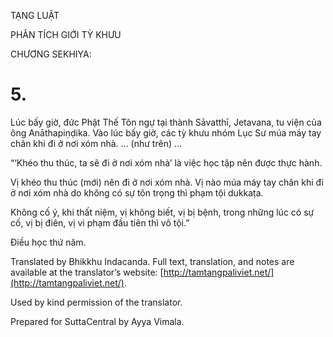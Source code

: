  

TẠNG LUẬT

PHÂN TÍCH GIỚI TỲ KHƯU

CHƯƠNG SEKHIYA:

# 5.

Lúc bấy giờ, đức Phật Thế Tôn ngự tại thành Sāvatthī, Jetavana, tu viện của ông Anāthapiṇḍika. Vào lúc bấy giờ, các tỳ khưu nhóm Lục Sư múa máy tay chân khi đi ở nơi xóm nhà. … (như trên) …

“‘Khéo thu thúc, ta sẽ đi ở nơi xóm nhà’ là việc học tập nên được thực hành.

Vị khéo thu thúc (mới) nên đi ở nơi xóm nhà. Vị nào múa máy tay chân khi đi ở nơi xóm nhà do không có sự tôn trọng thì phạm tội dukkaṭa.

Không cố ý, khi thất niệm, vị không biết, vị bị bệnh, trong những lúc có sự cố, vị bị điên, vị vi phạm đầu tiên thì vô tội.”

Điều học thứ năm.

Translated by Bhikkhu Indacanda. Full text, translation, and notes are available at the translator’s website: [http://tamtangpaliviet.net/](http://tamtangpaliviet.net/).

Used by kind permission of the translator.

Prepared for SuttaCentral by Ayya Vimala.
